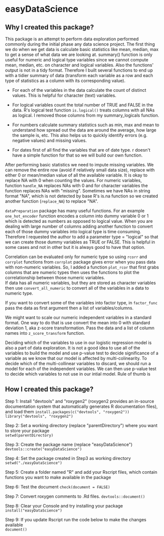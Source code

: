 # easyDataScience

## Why I created this package?

This package is an attempt to perform data exploration performed commonly during the initial phase any data science project. 
The first thing we do when we get data is calculate basic statistics like mean, median, max to get a sense of what data we are looking at. summary() function is only useful for numeric and logical type variables since we cannot compute mean, median, etc. on character and logical variables. Also the functions' output is not in a tidy format. Therefore I built several functions to end up with a tidier summary of data (transform each variable as a row and each type of statistics as a column with its corresponding value). 

- For each of the variables in the data calculate the count of distinct values. This is helpful for character (text) variables. 

- For logical variables count the total number of TRUE and FALSE in the data. R's logical test function `is.logical()` treats columns with all NAs as logical. I removed those columns from my summary_logicals function. 

- For numbers calculate summary statistics such as min, max and mean to understand how spread out the data are around the average, how large the sample is, etc. This also helps us to quickly identify errors (e.g. negative values) and missing values.

- For dates first of all find the variables that are of date type. r doesn't have a simple function for that so we will build our own function. 

After performing basic statistics we need to impute missing variables. We can remove the entire row (avoid if relatively small data size), replace with either 0 or mean/median value of all the available variable. It is okay to replace NA with 0 when counting the values. For numeric variables, function `handle_NA` replaces NAs with 0 and for character variables the function replaces NAs with "missing". Sometimes we have NAs in string format "NA", which is not detected by base R's is.na function so we created another function (`replace_NA`) to replace "NA".  

`dataPreparation` package has many useful functions. For an example `one_hot_encoder` function encodes a column into dummy variable 0 or 1 which is detected as numbers as opposed to logical value. When you are dealing with large number of columns adding another function to convert each of those dummy variables into logical type is time consuming. Therefore I requested the author to add a parameter type = "logical" so that we can create those dummy variables as TRUE or FALSE. This is helpful in some cases and not in other but it is always good to have that option. 

Correlation can be evaluated only for numeric type so using `rcorr` and `corrplot` functions from `corrplot` package gives error when you pass data with non-numeric variables. So, I added a function `plot_rcor` that first grabs columns that are numeric types then uses the functions to plot the correlationship between those numeric variables.  
If data has all numeric variables, but they are stored as character variables then use `convert_all_numeric` to convert all of the variables in a data to numeric type. 

If you want to convert some of the variables into factor type, in `factor_func` pass the data as first argument then a list of variables/columns. 

We might want to scale our numeric independent variables in a standard format. One way to do that is use convert the mean into 0 with standard deviation 1, aka z-score transformation. Pass the data and a list of column names into `z_score_transform` function. 

Deciding which of the variables to use in our logistic regression model is also a part of data exploration. It is not a good idea to use all of the variables to build the model and use p-value test to decide significance of a variable as we know that our model is affected by multi-colinearity. To decide which of the multi-collinear variables to discard, we should run a model for each of the independent variables. We can then use p-value test to decide which variables to not use in our intial model. Rule of thumb is 

## How I created this package? 

Step 1: Install "devtools" and "roxygen2" (roxygen2 provides an in-source documentation system that automatically generates R documentation files), and load them
`install.packages(c("devtools", "roxygen2"))`
`library("devtools", "roxygen2")`

Step 2: Set a working directory (replace "parentDirectory") where you want to store your package  
`setwd(parentDirectory)`

Step 3: Create the package name (replace "easyDataScience")
`devtools::create("easyDataScience")`

Step 4: Set the package created in Step3 as working directory 
`setwd("./easyDataScience")`

Step 5: Create a folder named "R" and add your Rscript files, which contain functions you want to make available in the package

Step 6: Test the document
`check(document = FALSE)`

Step 7: Convert roxygen comments to .Rd files.
`devtools::document()`

Step 8: Clear your Console and try installing your package  
`install("easyDataScience")`

Step 9: If you update Rscript run the code below to make the changes available  
`document()`
